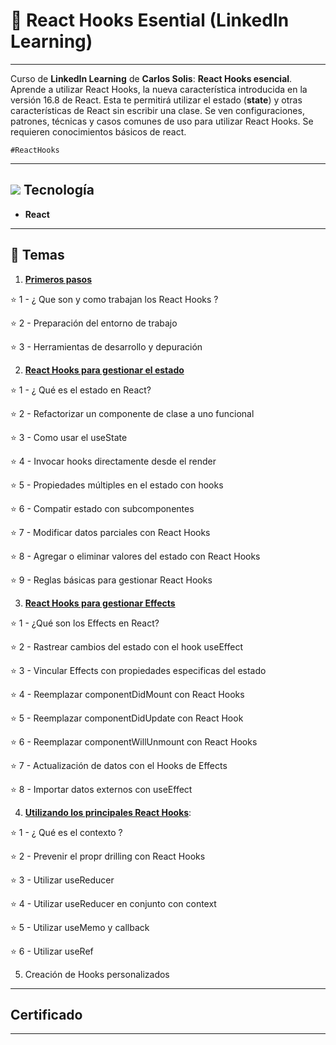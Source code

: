 # :star2: React Hooks Esential (LinkedIn Learning)

---

Curso de **LinkedIn Learning** de **Carlos Solis**: **React Hooks esencial**. Aprende a utilizar React Hooks, la nueva característica introducida en la versión 16.8 de React. Esta te permitirá utilizar el estado (**state**) y otras características de React sin escribir una clase. Se ven configuraciones, patrones, técnicas y casos comunes de uso para utilizar React Hooks. Se requieren conocimientos básicos de react.

```#ReactHooks```

---

## <img src="https://img.icons8.com/plasticine/40/null/react.png"/> Tecnología

- **React**

---

## :book: Temas

1. [**Primeros pasos**](https://github.com/eugenia1984/react-varios-cursos/tree/main/05_react_hook_esencial/primeros_pasos)

⭐ 1 - ¿ Que son y como trabajan los React Hooks ?

⭐ 2 - Preparación del entorno de trabajo

⭐ 3 - Herramientas de desarrollo y depuración

2. [**React Hooks para gestionar el estado**](https://github.com/eugenia1984/react-varios-cursos/tree/main/05_react_hook_esencial/gestionar_estado)

⭐ 1 - ¿ Qué es el estado en React?

⭐ 2 - Refactorizar un componente de clase a uno funcional

⭐ 3 - Como usar el useState

⭐ 4 - Invocar hooks directamente desde el render

⭐ 5 - Propiedades múltiples en el estado con hooks

⭐ 6 - Compatir estado con subcomponentes

⭐ 7 - Modificar datos parciales con React Hooks

⭐ 8 - Agregar o eliminar valores del estado con React Hooks

⭐ 9 - Reglas básicas para gestionar React Hooks

3. [**React Hooks para gestionar Effects**](https://github.com/eugenia1984/react-varios-cursos/tree/main/05_react_hook_esencial/effects_en_react)

⭐ 1 - ¿Qué son los Effects en React?

⭐ 2 - Rastrear cambios del estado con el hook useEffect

⭐ 3 - Vincular Effects con propiedades especificas del estado

⭐ 4 - Reemplazar componentDidMount con React Hooks

⭐ 5 - Reemplazar componentDidUpdate con React Hook

⭐ 6 - Reemplazar componentWillUnmount con React Hooks

⭐ 7 - Actualización de datos con el Hooks de Effects

⭐ 8 - Importar datos externos con useEffect

4. [**Utilizando los principales React Hooks**](https://github.com/eugenia1984/react-varios-cursos/tree/main/05_react_hook_esencial/principales_react_hooks):  

⭐ 1 - ¿ Qué es el contexto ?

⭐ 2 - Prevenir el propr drilling con React Hooks

⭐ 3 - Utilizar useReducer

⭐ 4 - Utilizar useReducer en conjunto con context

⭐ 5 - Utilizar useMemo y callback

⭐ 6 - Utilizar useRef


5. Creación de Hooks personalizados

---

## Certificado

---
